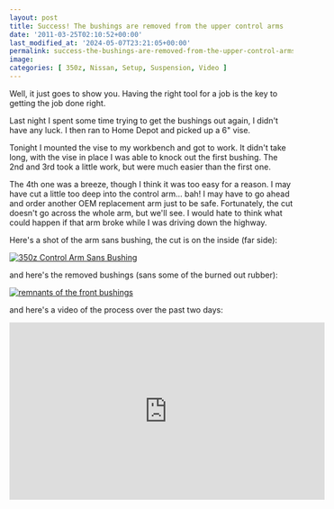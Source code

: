 ```yaml
---
layout: post
title: Success! The bushings are removed from the upper control arms
date: '2011-03-25T02:10:52+00:00'
last_modified_at: '2024-05-07T23:21:05+00:00'
permalink: success-the-bushings-are-removed-from-the-upper-control-arms
image:
categories: [ 350z, Nissan, Setup, Suspension, Video ]
---
```

Well, it just goes to show you. Having the right tool for a job is the key to getting the job done right.

Last night I spent some time trying to get the bushings out again, I didn't have any luck. I then ran to Home Depot and picked up a 6" vise.

Tonight I mounted the vise to my workbench and got to work. It didn't take long, with the vise in place I was able to knock out the first bushing. The 2nd and 3rd took a little work, but were much easier than the first one.

The 4th one was a breeze, though I think it was too easy for a reason. I may have cut a little too deep into the control arm… bah! I may have to go ahead and order another OEM replacement arm just to be safe. Fortunately, the cut doesn't go across the whole arm, but we'll see. I would hate to think what could happen if that arm broke while I was driving down the highway.

Here's a shot of the arm sans bushing, the cut is on the inside (far side):

[![350z Control Arm Sans Bushing](http://static.flickr.com/5303/5557964004_0ba28cea58.jpg)](http://www.flickr.com/photos/17726343@N00/5557964004/)

and here's the removed bushings (sans some of the burned out rubber):

[![remnants of the front bushings](http://static.flickr.com/5014/5557378579_bf4def4f27.jpg)](http://www.flickr.com/photos/17726343@N00/5557378579/)

and here's a video of the process over the past two days:

<iframe width="560" height="315" src="https://www.youtube.com/embed/4iCU_LXcA98?si=6XVbPbbe14R5Eie0" title="YouTube video player" frameborder="0" allow="accelerometer; autoplay; clipboard-write; encrypted-media; gyroscope; picture-in-picture; web-share" referrerpolicy="strict-origin-when-cross-origin" allowfullscreen></iframe>